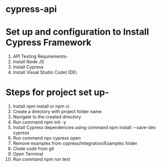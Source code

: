 # cypress-api
# Set up and configuration to Install Cypress Framework

1. API Testing Requirements-
2. Install Node JS
3. Install Cypress
4. Install Visual Studio Code( IDE)

# Steps for project set up-

1. Install  npm install or npm ci
2. Create a directory with project folder name
3. Navigate to the created directory
4. Run command npm init -y
5. Install Cypress dependencies using command npm install --save-dev cypress
6. Run command npx cypress open
7. Remove examples from cypress/Integration/Examples folder
8. Clode code from git
9. Open Terminal
10. Run command npm run test
